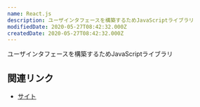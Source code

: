 ```yaml
---
name: React.js
description: ユーザインタフェースを構築するためJavaScriptライブラリ
modifiedDate: 2020-05-27T08:42:32.000Z
createdDate: 2020-05-27T08:42:32.000Z
---
```


ユーザインタフェースを構築するためJavaScriptライブラリ

## 関連リンク

- [サイト](https://ja.reactjs.org/)
